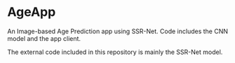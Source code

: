# AgeApp

An Image-based Age Prediction app using SSR-Net. Code includes the CNN model and the app client.

The external code included in this repository is mainly the SSR-Net model.
